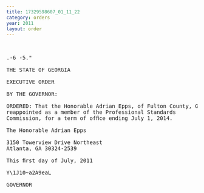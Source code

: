 ```yaml
---
title: 17329598607_01_11_22
category: orders
year: 2011
layout: order
---
```


<pre> 

.-6 -5."

THE STATE OF GEORGIA

EXECUTIVE ORDER

BY THE GOVERNOR:

ORDERED: That the Honorable Adrian Epps, of Fulton County, Georgia, is
reappointed as a member of the Professional Standards
Commission, for a term of ofﬁce ending July 1, 2014.

The Honorable Adrian Epps

3150 Towerview Drive Northeast
Atlanta, GA 30324-2539

This ﬁrst day of July, 2011

Y\1J10~a2A9eaL

GOVERNOR

</pre>
